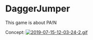 # DaggerJumper
This game is about PA!N


Concept: 
[![2019-07-15-12-03-24-2.gif](https://i.postimg.cc/jSJpWb9D/2019-07-15-12-03-24-2.gif)](https://postimg.cc/LJ2C7rmS)
